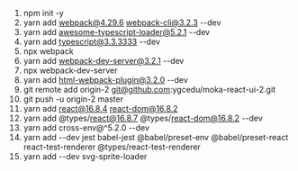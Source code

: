 1. npm init -y
2. yarn add webpack@4.29.6 webpack-cli@3.2.3 --dev
3. yarn add awesome-typescript-loader@5.2.1 --dev
4. yarn add typescript@3.3.3333 --dev
5. npx webpack
6. yarn add webpack-dev-server@3.2.1 --dev
7. npx webpack-dev-server
8. yarn add html-webpack-plugin@3.2.0 --dev
9. git remote add origin-2 git@github.com:ygcedu/moka-react-ui-2.git
10. git push -u origin-2 master
11. yarn add react@16.8.4 react-dom@16.8.2
12. yarn add @types/react@16.8.7 @types/react-dom@16.8.2 --dev
13. yarn add cross-env@^5.2.0 --dev
14. yarn add --dev jest babel-jest @babel/preset-env @babel/preset-react react-test-renderer @types/react-test-renderer
15. yarn add --dev svg-sprite-loader
